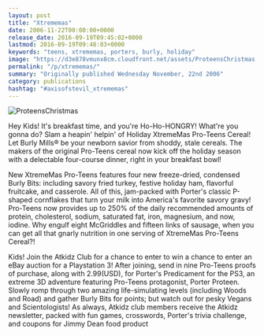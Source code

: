 ```yaml
---
layout: post
title: "Xtrememas"
date: 2006-11-22T00:00:00+0000
release_date: 2016-09-19T09:45:02+0000
lastmod: 2016-09-19T09:48:03+0000
keywords: "teens, xtrememas, porters, burly, holiday"
image: "https://d3e878vmunx8cm.cloudfront.net/assets/ProteensChristmas.jpg"
permalink: "/p/xtrememas/"
summary: "Originally published Wednesday November, 22nd 2006"
category: publications
hashtag: "#axisofstevil_xtrememas"
---
```


[Id_1]: https://d3e878vmunx8cm.cloudfront.net/assets/ProteensChristmas.jpg "ProteensChristmas"
![ProteensChristmas][Id_1]

Hey Kids! It's breakfast time, and you're Ho-Ho-HONGRY! What're you gonna do? Slam a heapin' helpin' of Holiday XtremeMas Pro-Teens Cereal! Let Burly Mills® be your newborn savior from shoddy, stale cereals. The makers of the original Pro-Teens cereal now kick off the holiday season with a delectable four-course dinner, right in your breakfast bowl!

New XtremeMas Pro-Teens features four new freeze-dried, condensed Burly Bits: including savory fried turkey, festive holiday ham, flavorful fruitcake, and casserole. All of this, jam-packed with Porter's classic P-shaped cornflakes that turn your milk into America's favorite savory gravy! Pro-Teens now provides up to 250% of the daily recommended amounts of protein, cholesterol, sodium, saturated fat, iron, magnesium, and now, iodine. Why engulf eight McGriddles and fifteen links of sausage, when you can get all that gnarly nutrition in one serving of XtremeMas Pro-Teens Cereal?!

Kids! Join the Atkidz Club for a chance to enter to win a chance to enter an eBay auction for a Playstation 3! After joining, send in nine Pro-Teens proofs of purchase, along with 2.99(USD), for Porter's Predicament for the PS3, an extreme 3D adventure featuring Pro-Teens protagonist, Porter Proteen. Slowly romp through two amazing life-simulating levels (including Woods and Road) and gather Burly Bits for points; but watch out for pesky Vegans and Scientologists! As always, Atkidz club members receive the Atkidz newsletter, packed with fun games, crosswords, Porter's trivia challenge, and coupons for Jimmy Dean food product
